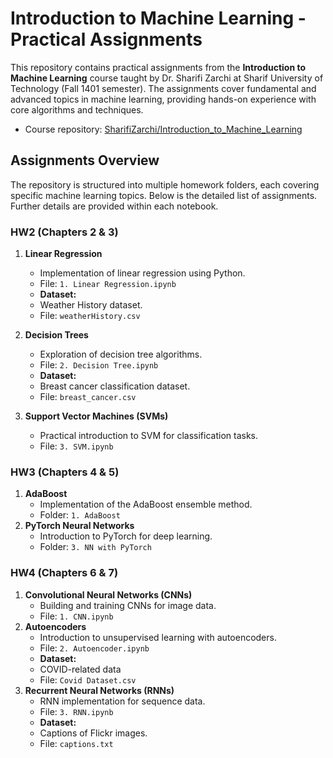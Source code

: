 # Introduction to Machine Learning - Practical Assignments

This repository contains practical assignments from the **Introduction to Machine Learning** course taught by Dr. Sharifi Zarchi at Sharif University of Technology (Fall 1401 semester). The assignments cover fundamental and advanced topics in machine learning, providing hands-on experience with core algorithms and techniques.

- Course repository: [SharifiZarchi/Introduction_to_Machine_Learning](https://github.com/SharifiZarchi/Introduction_to_Machine_Learning/tree/main/Previous_Semesters/1401_01)

## Assignments Overview

The repository is structured into multiple homework folders, each covering specific machine learning topics. Below is the detailed list of assignments. Further details are provided within each notebook.

### HW2 (Chapters 2 & 3)
1. **Linear Regression**
   - Implementation of linear regression using Python.
   - File: `1. Linear Regression.ipynb`
   -  **Dataset:**
   - Weather History dataset.
   - File: `weatherHistory.csv`

2. **Decision Trees**
   - Exploration of decision tree algorithms.
   - File: `2. Decision Tree.ipynb`
   -  **Dataset:**
   - Breast cancer classification dataset.
   - File: `breast_cancer.csv`
3. **Support Vector Machines (SVMs)**
   - Practical introduction to SVM for classification tasks.
   - File: `3. SVM.ipynb`

### HW3 (Chapters 4 & 5)
1. **AdaBoost**
   - Implementation of the AdaBoost ensemble method.
   - Folder: `1. AdaBoost`
3. **PyTorch Neural Networks**
   - Introduction to PyTorch for deep learning.
   - Folder: `3. NN with PyTorch`

### HW4 (Chapters 6 & 7)
1. **Convolutional Neural Networks (CNNs)**
   - Building and training CNNs for image data.
   - File: `1. CNN.ipynb`
2. **Autoencoders**
   - Introduction to unsupervised learning with autoencoders.
   - File: `2. Autoencoder.ipynb`
   - **Dataset:**
   - COVID-related data
   - File: `Covid Dataset.csv`
3. **Recurrent Neural Networks (RNNs)**
   - RNN implementation for sequence data.
   - File: `3. RNN.ipynb`
    - **Dataset:**
   - Captions of Flickr images.
   - File: `captions.txt`
